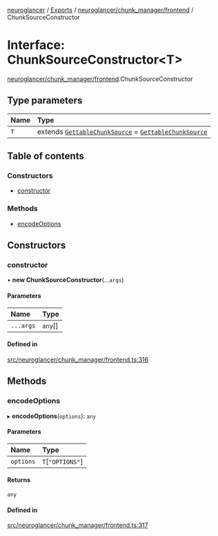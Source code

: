 [neuroglancer](../README.md) / [Exports](../modules.md) / [neuroglancer/chunk\_manager/frontend](../modules/neuroglancer_chunk_manager_frontend.md) / ChunkSourceConstructor

# Interface: ChunkSourceConstructor<T\>

[neuroglancer/chunk_manager/frontend](../modules/neuroglancer_chunk_manager_frontend.md).ChunkSourceConstructor

## Type parameters

| Name | Type |
| :------ | :------ |
| `T` | extends [`GettableChunkSource`](../modules/neuroglancer_chunk_manager_frontend.md#gettablechunksource) = [`GettableChunkSource`](../modules/neuroglancer_chunk_manager_frontend.md#gettablechunksource) |

## Table of contents

### Constructors

- [constructor](neuroglancer_chunk_manager_frontend.ChunkSourceConstructor.md#constructor)

### Methods

- [encodeOptions](neuroglancer_chunk_manager_frontend.ChunkSourceConstructor.md#encodeoptions)

## Constructors

### constructor

• **new ChunkSourceConstructor**(...`args`)

#### Parameters

| Name | Type |
| :------ | :------ |
| `...args` | `any`[] |

#### Defined in

[src/neuroglancer/chunk_manager/frontend.ts:316](https://github.com/ActiveBrainAtlas2/neuroglancer/blob/91617476/src/neuroglancer/chunk_manager/frontend.ts#L316)

## Methods

### encodeOptions

▸ **encodeOptions**(`options`): `any`

#### Parameters

| Name | Type |
| :------ | :------ |
| `options` | `T`[``"OPTIONS"``] |

#### Returns

`any`

#### Defined in

[src/neuroglancer/chunk_manager/frontend.ts:317](https://github.com/ActiveBrainAtlas2/neuroglancer/blob/91617476/src/neuroglancer/chunk_manager/frontend.ts#L317)
